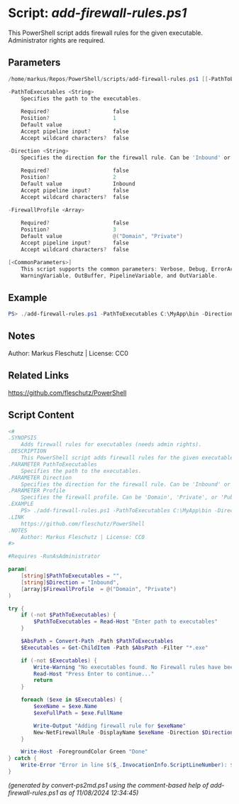 Script: *add-firewall-rules.ps1*
========================

This PowerShell script adds firewall rules for the given executable. Administrator rights are required.

Parameters
----------
```powershell
/home/markus/Repos/PowerShell/scripts/add-firewall-rules.ps1 [[-PathToExecutables] <String>] [[-Direction] <String>] [[-FirewallProfile] <Array>] [<CommonParameters>]

-PathToExecutables <String>
    Specifies the path to the executables.
    
    Required?                    false
    Position?                    1
    Default value                
    Accept pipeline input?       false
    Accept wildcard characters?  false

-Direction <String>
    Specifies the direction for the firewall rule. Can be 'Inbound' or 'Outbound'. Default is 'Inbound'.
    
    Required?                    false
    Position?                    2
    Default value                Inbound
    Accept pipeline input?       false
    Accept wildcard characters?  false

-FirewallProfile <Array>
    
    Required?                    false
    Position?                    3
    Default value                @("Domain", "Private")
    Accept pipeline input?       false
    Accept wildcard characters?  false

[<CommonParameters>]
    This script supports the common parameters: Verbose, Debug, ErrorAction, ErrorVariable, WarningAction, 
    WarningVariable, OutBuffer, PipelineVariable, and OutVariable.
```

Example
-------
```powershell
PS> ./add-firewall-rules.ps1 -PathToExecutables C:\MyApp\bin -Direction Outbound -Profile Private

```

Notes
-----
Author: Markus Fleschutz | License: CC0

Related Links
-------------
https://github.com/fleschutz/PowerShell

Script Content
--------------
```powershell
<#
.SYNOPSIS
	Adds firewall rules for executables (needs admin rights).
.DESCRIPTION
	This PowerShell script adds firewall rules for the given executable. Administrator rights are required.
.PARAMETER PathToExecutables
	Specifies the path to the executables.
.PARAMETER Direction
	Specifies the direction for the firewall rule. Can be 'Inbound' or 'Outbound'. Default is 'Inbound'.
.PARAMETER Profile 
	Specifies the firewall profile. Can be 'Domain', 'Private', or 'Public'. Multiple values can be specified as an array.
.EXAMPLE
	PS> ./add-firewall-rules.ps1 -PathToExecutables C:\MyApp\bin -Direction Outbound -Profile Private
.LINK
	https://github.com/fleschutz/PowerShell
.NOTES
	Author: Markus Fleschutz | License: CC0
#>

#Requires -RunAsAdministrator

param(
	[string]$PathToExecutables = "",
	[string]$Direction = "Inbound",
	[array]$FirewallProfile  = @("Domain", "Private")
)

try {
	if (-not $PathToExecutables) {
		$PathToExecutables = Read-Host "Enter path to executables"
	}

	$AbsPath = Convert-Path -Path $PathToExecutables
	$Executables = Get-ChildItem -Path $AbsPath -Filter "*.exe"

	if (-not $Executables) {
		Write-Warning "No executables found. No Firewall rules have been created."
		Read-Host "Press Enter to continue..."
		return
	}

	foreach ($exe in $Executables) {
		$exeName = $exe.Name
		$exeFullPath = $exe.FullName

		Write-Output "Adding firewall rule for $exeName"
		New-NetFirewallRule -DisplayName $exeName -Direction $Direction -Program $exeFullPath -Profile $FirewallProfile  -Action Allow
	}

	Write-Host -ForegroundColor Green "Done"
} catch {
	Write-Error "Error in line $($_.InvocationInfo.ScriptLineNumber): $($_.Exception.Message)"
}

```

*(generated by convert-ps2md.ps1 using the comment-based help of add-firewall-rules.ps1 as of 11/08/2024 12:34:45)*
